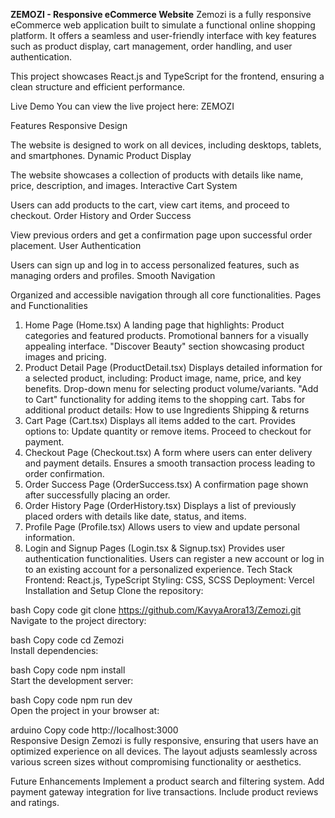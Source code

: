 **ZEMOZI - Responsive eCommerce Website**
Zemozi is a fully responsive eCommerce web application built to simulate a functional online shopping platform. It offers a seamless and user-friendly interface with key features such as product display, cart management, order handling, and user authentication.

This project showcases React.js and TypeScript for the frontend, ensuring a clean structure and efficient performance.

Live Demo
You can view the live project here: ZEMOZI

Features
Responsive Design

The website is designed to work on all devices, including desktops, tablets, and smartphones.
Dynamic Product Display

The website showcases a collection of products with details like name, price, description, and images.
Interactive Cart System

Users can add products to the cart, view cart items, and proceed to checkout.
Order History and Order Success

View previous orders and get a confirmation page upon successful order placement.
User Authentication

Users can sign up and log in to access personalized features, such as managing orders and profiles.
Smooth Navigation

Organized and accessible navigation through all core functionalities.
Pages and Functionalities
1. Home Page (Home.tsx)
A landing page that highlights:
Product categories and featured products.
Promotional banners for a visually appealing interface.
"Discover Beauty" section showcasing product images and pricing.
2. Product Detail Page (ProductDetail.tsx)
Displays detailed information for a selected product, including:
Product image, name, price, and key benefits.
Drop-down menu for selecting product volume/variants.
"Add to Cart" functionality for adding items to the shopping cart.
Tabs for additional product details:
How to use
Ingredients
Shipping & returns
3. Cart Page (Cart.tsx)
Displays all items added to the cart.
Provides options to:
Update quantity or remove items.
Proceed to checkout for payment.
4. Checkout Page (Checkout.tsx)
A form where users can enter delivery and payment details.
Ensures a smooth transaction process leading to order confirmation.
5. Order Success Page (OrderSuccess.tsx)
A confirmation page shown after successfully placing an order.
6. Order History Page (OrderHistory.tsx)
Displays a list of previously placed orders with details like date, status, and items.
7. Profile Page (Profile.tsx)
Allows users to view and update personal information.
8. Login and Signup Pages (Login.tsx & Signup.tsx)
Provides user authentication functionalities.
Users can register a new account or log in to an existing account for a personalized experience.
Tech Stack
Frontend: React.js, TypeScript
Styling: CSS, SCSS
Deployment: Vercel
Installation and Setup
Clone the repository:

bash
Copy code
git clone https://github.com/KavyaArora13/Zemozi.git  
Navigate to the project directory:

bash
Copy code
cd Zemozi  
Install dependencies:

bash
Copy code
npm install  
Start the development server:

bash
Copy code
npm run dev  
Open the project in your browser at:

arduino
Copy code
http://localhost:3000  
Responsive Design
Zemozi is fully responsive, ensuring that users have an optimized experience on all devices. The layout adjusts seamlessly across various screen sizes without compromising functionality or aesthetics.

Future Enhancements
Implement a product search and filtering system.
Add payment gateway integration for live transactions.
Include product reviews and ratings.
